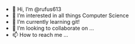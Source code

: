 - 👋 Hi, I’m @rufus613
- 👀 I’m interested in all things Computer Science
- 🌱 I’m currently learning git!
- 💞️ I’m looking to collaborate on ...
- 📫 How to reach me ...

<!---
rufus613/rufus613 is a ✨ special ✨ repository because its `README.md` (this file) appears on your GitHub profile.
You can click the Preview link to take a look at your changes.
--->
